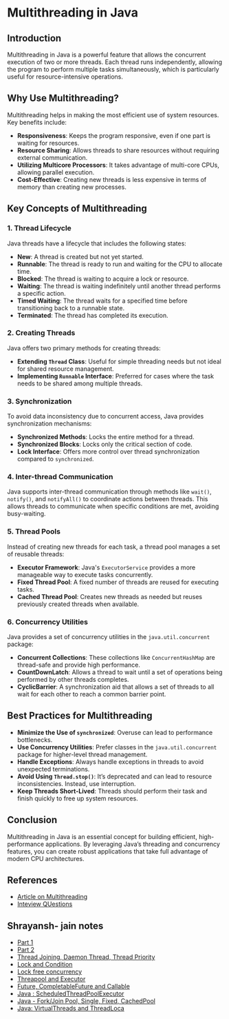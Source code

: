 # Multithreading in Java

## Introduction
Multithreading in Java is a powerful feature that allows the concurrent execution of two or more threads. Each thread runs independently, allowing the program to perform multiple tasks simultaneously, which is particularly useful for resource-intensive operations.

## Why Use Multithreading?
Multithreading helps in making the most efficient use of system resources. Key benefits include:

- **Responsiveness**: Keeps the program responsive, even if one part is waiting for resources.
- **Resource Sharing**: Allows threads to share resources without requiring external communication.
- **Utilizing Multicore Processors**: It takes advantage of multi-core CPUs, allowing parallel execution.
- **Cost-Effective**: Creating new threads is less expensive in terms of memory than creating new processes.

## Key Concepts of Multithreading

### 1. Thread Lifecycle
Java threads have a lifecycle that includes the following states:

- **New**: A thread is created but not yet started.
- **Runnable**: The thread is ready to run and waiting for the CPU to allocate time.
- **Blocked**: The thread is waiting to acquire a lock or resource.
- **Waiting**: The thread is waiting indefinitely until another thread performs a specific action.
- **Timed Waiting**: The thread waits for a specified time before transitioning back to a runnable state.
- **Terminated**: The thread has completed its execution.

### 2. Creating Threads
Java offers two primary methods for creating threads:

- **Extending `Thread` Class**: Useful for simple threading needs but not ideal for shared resource management.
- **Implementing `Runnable` Interface**: Preferred for cases where the task needs to be shared among multiple threads.

### 3. Synchronization
To avoid data inconsistency due to concurrent access, Java provides synchronization mechanisms:

- **Synchronized Methods**: Locks the entire method for a thread.
- **Synchronized Blocks**: Locks only the critical section of code.
- **Lock Interface**: Offers more control over thread synchronization compared to `synchronized`.

### 4. Inter-thread Communication
Java supports inter-thread communication through methods like `wait()`, `notify()`, and `notifyAll()` to coordinate actions between threads. This allows threads to communicate when specific conditions are met, avoiding busy-waiting.

### 5. Thread Pools
Instead of creating new threads for each task, a thread pool manages a set of reusable threads:

- **Executor Framework**: Java's `ExecutorService` provides a more manageable way to execute tasks concurrently.
- **Fixed Thread Pool**: A fixed number of threads are reused for executing tasks.
- **Cached Thread Pool**: Creates new threads as needed but reuses previously created threads when available.

### 6. Concurrency Utilities
Java provides a set of concurrency utilities in the `java.util.concurrent` package:

- **Concurrent Collections**: These collections like `ConcurrentHashMap` are thread-safe and provide high performance.
- **CountDownLatch**: Allows a thread to wait until a set of operations being performed by other threads completes.
- **CyclicBarrier**: A synchronization aid that allows a set of threads to all wait for each other to reach a common barrier point.

## Best Practices for Multithreading

- **Minimize the Use of `synchronized`**: Overuse can lead to performance bottlenecks.
- **Use Concurrency Utilities**: Prefer classes in the `java.util.concurrent` package for higher-level thread management.
- **Handle Exceptions**: Always handle exceptions in threads to avoid unexpected terminations.
- **Avoid Using `Thread.stop()`**: It’s deprecated and can lead to resource inconsistencies. Instead, use interruption.
- **Keep Threads Short-Lived**: Threads should perform their task and finish quickly to free up system resources.

## Conclusion
Multithreading in Java is an essential concept for building efficient, high-performance applications. By leveraging Java’s threading and concurrency features, you can create robust applications that take full advantage of modern CPU architectures.

## References
- [Article on Multithreading](https://engineeringdigest.medium.com/multithreading-in-java-39f34724bbf6)
-  [Inteview QUestions](https://medium.com/@chandantechie/tricky-java-multithreading-interview-question-and-answer-with-examples-79e420ab4a46)
## Shrayansh- jain notes
- [Part 1](https://notebook.zohopublic.in/public/notes/74tdo52a4834de5554f09bc9ec3f11572cd11)
- [Part 2](https://notebook.zohopublic.in/public/notes/74tdo47dcfcf05e644cf192c411a6d78ec1dc)
- [Thread Joining, Daemon Thread, Thread Priority](https://notebook.zohopublic.in/public/notes/74tdob1b1f9bf584f44228974656f4d93519d)
- [Lock and Condition](https://notebook.zohopublic.in/public/notes/74tdo36e9543c1b8941ea9099d9f04b190404)
- [Lock free concurrency](https://notebook.zohopublic.in/public/notes/74tdof6d5236d9b234442a814277c786bc6a2)
- [Threapool and Executor](https://notebook.zohopublic.in/public/notes/74tdo0e297bb7d6dd4d45a837d13f60fedc3f)
- [Future, CompletableFuture and Callable](https://notebook.zohopublic.in/public/notes/74tdo4a0bd722efc748d0909fbb498fa21b18)
- [Java : ScheduledThreadPoolExecutor](https://notebook.zohopublic.in/public/notes/74tdo985cdf57a9bc40bdb37a4468a09b9554)
- [Java - Fork/Join Pool, Single, Fixed, CachedPool](https://notebook.zohopublic.in/public/notes/74tdo77c24fe4d4df41c582e9041230f2cd6e)
- [Java: VirtualThreads and ThreadLoca](https://notebook.zohopublic.in/public/notes/74tdo3074d38916474ae096fe57ad9f2ff54b)

